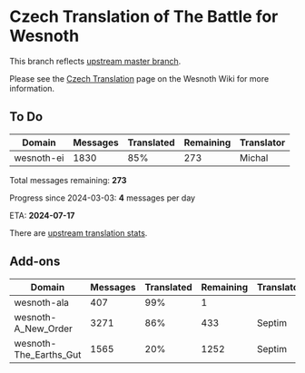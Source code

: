 # Czech Translation of The Battle for Wesnoth

This branch reflects [upstream master branch](https://github.com/wesnoth/wesnoth/tree/master).

Please see the [Czech Translation](https://wiki.wesnoth.org/CzechTranslation) page on the Wesnoth Wiki for more information.

## To Do

Domain | Messages | Translated | Remaining | Translator
------ | -------- | ---------- | --------- | ----------
wesnoth-ei | 1830 | 85% | 273 | Michal

Total messages remaining: **273**

Progress since 2024-03-03: **4** messages per day

ETA: **2024-07-17**

There are [upstream translation stats](https://www.wesnoth.org/gettext/?view=langs&version=branch&lang=cs).

## Add-ons
Domain | Messages | Translated | Remaining | Translator
------ | -------- | ---------- | --------- | ----------
wesnoth-ala | 407 | 99% | 1 |
wesnoth-A_New_Order | 3271 | 86% | 433 | Septim
wesnoth-The_Earths_Gut | 1565 | 20% | 1252 | Septim
